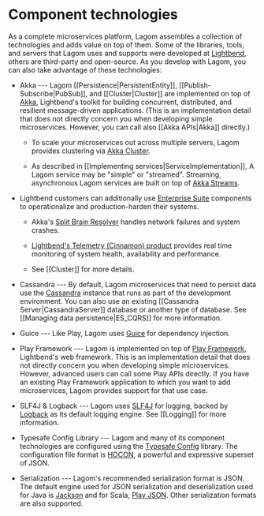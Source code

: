 # Component technologies

As a complete microservices platform, Lagom assembles a collection of technologies and adds value on top of them. Some of the libraries, tools, and servers that Lagom uses and supports were developed at [Lightbend](https://lightbend.com), others are third-party and open-source. As you develop with Lagom, you can also take advantage of these technologies:

* Akka --- Lagom [[Persistence|PersistentEntity]], [[Publish-Subscribe|PubSub]], and [[Cluster|Cluster]] are implemented on top of [Akka](http://akka.io/), Lightbend's toolkit for building concurrent, distributed, and resilient message-driven applications. (This is an implementation detail that does not directly concern you when developing simple microservices. However, you can call also [[Akka APIs|Akka]] directly.)

    * To scale your microservices out across multiple servers, Lagom provides clustering via [Akka Cluster](http://doc.akka.io/docs/akka/2.4/java/cluster-usage.html).
     
    * As described in [[Implementing services|ServiceImplementation]], A Lagom service may be "simple" or "streamed".  Streaming, asynchronous Lagom services are built on top of [Akka Streams](http://doc.akka.io/docs/akka/2.4/java/stream/index.html).

* Lightbend customers can additionally use [Enterprise Suite](https://www.lightbend.com/platform/production) components to operationalize and production-harden their systems.

    * Akka's [Split Brain Resolver](https://tech-hub.lightbend.com/docs/akka-commercial-addons/current/split-brain-resolver.html) handles network failures and system crashes.

    * [Lightbend's Telemetry (Cinnamon) product](https://developer.lightbend.com/docs/cinnamon/latest/home.html) provides real time monitoring of system health, availability and performance.

    * See [[Cluster]] for more details.

* Cassandra --- By default, Lagom microservices that need to persist data use the  [Cassandra](https://cassandra.apache.org) instance that runs as part of the development environment. You can also use an existing [[Cassandra Server|CassandraServer]] database or another type of database. See [[Managing data persistence|ES_CQRS]] for more information.

* Guice --- Like Play, Lagom uses [Guice](https://github.com/google/guice) for dependency injection.

* Play Framework --- Lagom is implemented on top of [Play Framework](https://www.playframework.com), Lightbend's web framework. This is an implementation detail that does not directly concern you when developing simple microservices.  However, advanced users can call some Play APIs directly. If you have an existing Play Framework application to which you want to add microservices, Lagom provides support for that use case.

* SLF4J & Logback --- Lagom uses [SLF4J](https://www.slf4j.org/) for logging, backed by [Logback](https://logback.qos.ch/) as its default logging engine. See [[Logging]] for more information.

* Typesafe Config Library --- Lagom and many of its component technologies are configured using the [Typesafe Config](https://github.com/typesafehub/config) library.  The configuration file format is [HOCON](https://github.com/typesafehub/config/blob/master/HOCON.md), a powerful and expressive superset of JSON.

* Serialization --- Lagom's recommended serialization format is JSON.  The default engine used for JSON serialization and deserialization used for Java is [Jackson](https://github.com/FasterXML/jackson) and for Scala, [Play JSON](https://www.playframework.com/documentation/2.5.x/ScalaJson). Other serialization formats are also supported.

